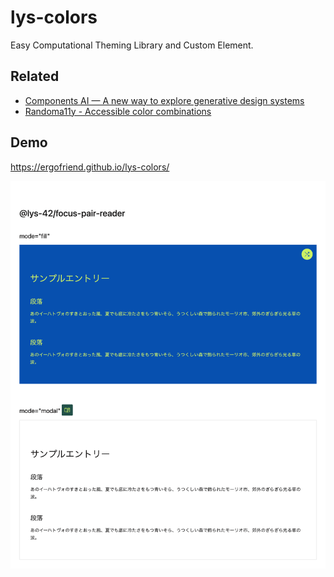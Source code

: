 # lys-colors

Easy Computational Theming Library and Custom Element.

## Related

- [Components AI — A new way to explore generative design systems](https://components.ai/notes/computational-theming)
- [Randoma11y - Accessible color combinations](https://randoma11y.com/)

## Demo

https://ergofriend.github.io/lys-colors/

![screenshot.png](./screenshot.png)
